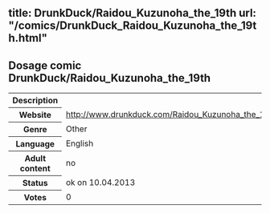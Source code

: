 title: DrunkDuck/Raidou_Kuzunoha_the_19th
url: "/comics/DrunkDuck_Raidou_Kuzunoha_the_19th.html"
---
Dosage comic DrunkDuck/Raidou_Kuzunoha_the_19th
-----------------------------------------

<table class="comicinfo">
<tr>
<th>Description</th><td></td>
</tr>
<tr>
<th>Website</th><td><a href="http://www.drunkduck.com/Raidou_Kuzunoha_the_19th/">http://www.drunkduck.com/Raidou_Kuzunoha_the_19th/</a></td>
</tr>
<tr>
<th>Genre</th><td>Other</td>
</tr>
<tr>
<th>Language</th><td>English</td>
</tr>
<tr>
<th>Adult content</th><td>no</td>
</tr>
<tr>
<th>Status</th><td>ok on 10.04.2013</td>
</tr>
<tr>
<th>Votes</th><td>0</div></td>
</tr>
</table>
